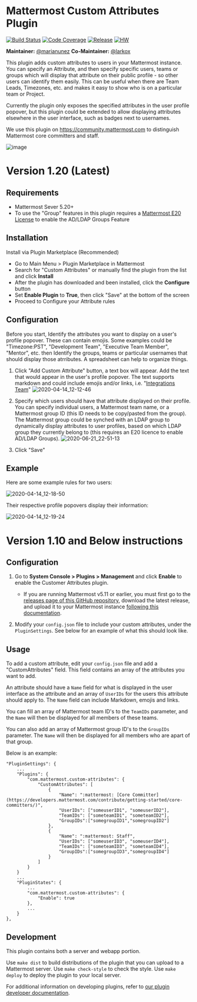 # Mattermost Custom Attributes Plugin 

[![Build Status](https://img.shields.io/circleci/project/github/mattermost/mattermost-plugin-custom-attributes/master)](https://circleci.com/gh/mattermost/mattermost-plugin-custom-attributes)
[![Code Coverage](https://img.shields.io/codecov/c/github/mattermost/mattermost-plugin-custom-attributes/master)](https://codecov.io/gh/mattermost/mattermost-plugin-custom-attributes)
[![Release](https://img.shields.io/github/v/release/mattermost/mattermost-plugin-custom-attributes)](https://github.com/mattermost/mattermost-plugin-custom-attributes/releases/latest)
[![HW](https://img.shields.io/github/issues/mattermost/mattermost-plugin-custom-attributes/Up%20For%20Grabs?color=dark%20green&label=Help%20Wanted)](https://github.com/mattermost/mattermost-plugin-custom-attributes/issues?q=is%3Aissue+is%3Aopen+sort%3Aupdated-desc+label%3A%22Up+For+Grabs%22+label%3A%22Help+Wanted%22)

**Maintainer:** [@marianunez](https://github.com/marianunez)
**Co-Maintainer:** [@larkox](https://github.com/larkox)

This plugin adds custom attributes to users in your Mattermost instance.  You can specify an Attribute, and then specify specific users, teams or groups which will display that attribute on their public profile - so other users can identify them easily.  This can be useful when there are Team Leads, Timezones, etc. and makes it easy to show who is on a particular team or Project.  

Currently the plugin only exposes the specified attributes in the user profile popover, but this plugin could be extended to allow displaying attributes elsewhere in the user interface, such as badges next to usernames. 

We use this plugin on https://community.mattermost.com to distinguish Mattermost core committers and staff.

![image](https://user-images.githubusercontent.com/13119842/58710612-b5c7b380-838a-11e9-9974-4487daf82da5.png)


# Version 1.20 (Latest)

## Requirements
- Mattermost Sever 5.20+
- To use the "Group" features in this plugin requires a [Mattermost E20 License](https://mattermost.com/pricing/) to enable the AD/LDAP Groups Feature

## Installation

Install via Plugin Marketplace (Recommended)
 - Go to Main Menu > Plugin Marketplace in Mattermost
 - Search for "Custom Attributes" or manually find the plugin from the list and click **Install**
 - After the plugin has downloaded and been installed, click the **Configure** button
 - Set **Enable Plugin** to **True**, then click "Save" at the bottom of the screen
 - Proceed to Configure your Attribute rules
 
 ## Configuration
 
Before you start, Identify the attributes you want to display on a user's profile popover.  These can contain emojis. Some examples could be "Timezone:PST", "Development Team", "Executive Team Member", "Mentor", etc. then Identify the groups, teams or particular usernames that should display those atrributes.  A spreadsheet can help to organize things.

1. Click "Add Custom Attribute" button, a text box will appear.  Add the text that would appear in the user's profile popover. The text supports markdown and could include emojis and/or links, i.e. "[Integrations Team](https://developers.mattermost.com/internal/rd-teams/#integrations-team)"
![2020-04-14_12-12-46](https://user-images.githubusercontent.com/915956/79266979-3e3d2e80-7e4d-11ea-8a4d-80f78bd81d79.png)
2. Specify which users should have that attribute displayed on their profile.  You can specify individual users, a Mattermost team name, or a Mattermost group ID (this ID needs to be copy/pasted from the group).  The Mattermost group could be synched with an LDAP group to dynamically display attributes to user profiles, based on which LDAP group they currently belong to (this requires an E20 licence to enable AD/LDAP Groups). 
![2020-06-21_22-51-13](https://user-images.githubusercontent.com/45119518/85234976-a726c100-b411-11ea-9477-7133c6a6d45b.png)


3. Click "Save"

## Example

Here are some example rules for two users:

![2020-04-14_12-18-50](https://user-images.githubusercontent.com/915956/79267023-4eeda480-7e4d-11ea-9279-e77c97d737be.png)

Their respective profile popovers display their information:

![2020-04-14_12-19-24](https://user-images.githubusercontent.com/915956/79267480-169a9600-7e4e-11ea-8c04-4775a395ff5b.png)


# Version 1.10 and Below instructions

## Configuration

1. Go to **System Console > Plugins > Management** and click **Enable** to enable the Customer Attributes plugin.
    - If you are running Mattermost v5.11 or earlier, you must first go to the [releases page of this GitHub repository](https://github.com/mattermost/mattermost-plugin-custom-attributes/releases), download the latest release, and upload it to your Mattermost instance [following this documentation](https://docs.mattermost.com/administration/plugins.html#plugin-uploads).

2. Modify your `config.json` file to include your custom attributes, under the `PluginSettings`. See below for an example of what this should look like.

## Usage

To add a custom attribute, edit your `config.json` file and add a "CustomAttributes" field. This field contains an array of the attributes you want to add.

An attribute should have a `Name` field for what is displayed in the user interface as the attribute and an array of `UserIDs` for the users this attribute should apply to. The `Name` field can include Markdown, emojis and links.

You can fill an array of Mattermost team ID's to the `TeamIDs` parameter, and the `Name` will then be displayed
for all members of these teams.

You can also add an array of Mattermost group ID's to the `GroupIDs` parameter. The `Name` will then be displayed
for all members who are apart of that group.

Below is an example:


```
"PluginSettings": {
    ...
    "Plugins": {
        "com.mattermost.custom-attributes": {
            "CustomAttributes": [
                {
                    "Name": ":mattermost: [Core Committer](https://developers.mattermost.com/contribute/getting-started/core-committers/)",
                    "UserIDs": ["someuserID1", "someuserID2"],
                    "TeamIDs": ["someteamID1", "someteamID2"],
                    "GroupIDs":["somegroupID1","somegroupID2"]
                },
                {
                    "Name": ":mattermost: Staff",
                    "UserIDs": ["someuserID3", "someuserID4"],
                    "TeamIDs": ["someteamID3", "someteamID4"],
                    "GroupIDs":["somegroupID3","somegroupID4"]
                }
            ]
        }
    }
    ...
    "PluginStates": {
        ...
        "com.mattermost.custom-attributes": {
            "Enable": true
        },
        ...
    }
},
```

## Development

This plugin contains both a server and webapp portion.

Use `make dist` to build distributions of the plugin that you can upload to a Mattermost server.
Use `make check-style` to check the style.
Use `make deploy` to deploy the plugin to your local server.

For additional information on developing plugins, refer to [our plugin developer documentation](https://developers.mattermost.com/extend/plugins/).
